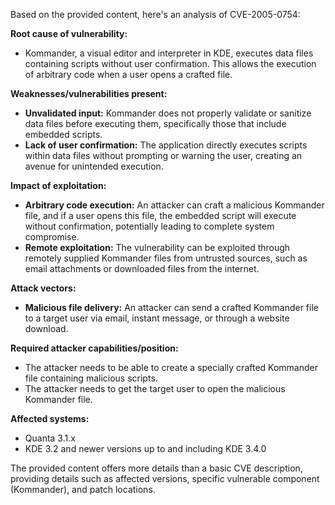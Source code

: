 Based on the provided content, here's an analysis of CVE-2005-0754:

**Root cause of vulnerability:**

*   Kommander, a visual editor and interpreter in KDE, executes data files containing scripts without user confirmation. This allows the execution of arbitrary code when a user opens a crafted file.

**Weaknesses/vulnerabilities present:**

*   **Unvalidated input:** Kommander does not properly validate or sanitize data files before executing them, specifically those that include embedded scripts.
*   **Lack of user confirmation:** The application directly executes scripts within data files without prompting or warning the user, creating an avenue for unintended execution.

**Impact of exploitation:**

*   **Arbitrary code execution:** An attacker can craft a malicious Kommander file, and if a user opens this file, the embedded script will execute without confirmation, potentially leading to complete system compromise.
*   **Remote exploitation:** The vulnerability can be exploited through remotely supplied Kommander files from untrusted sources, such as email attachments or downloaded files from the internet.

**Attack vectors:**

*   **Malicious file delivery:** An attacker can send a crafted Kommander file to a target user via email, instant message, or through a website download.

**Required attacker capabilities/position:**

*   The attacker needs to be able to create a specially crafted Kommander file containing malicious scripts.
*   The attacker needs to get the target user to open the malicious Kommander file.

**Affected systems:**

*   Quanta 3.1.x
*   KDE 3.2 and newer versions up to and including KDE 3.4.0

The provided content offers more details than a basic CVE description, providing details such as affected versions, specific vulnerable component (Kommander), and patch locations.